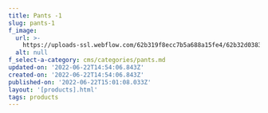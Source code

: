 ```yaml
---
title: Pants -1
slug: pants-1
f_image:
  url: >-
    https://uploads-ssl.webflow.com/62b319f8ecc7b5a688a15fe4/62b32d03837695baaa14ecda_Shot_03_026_R.jpg
  alt: null
f_select-a-category: cms/categories/pants.md
updated-on: '2022-06-22T14:54:06.843Z'
created-on: '2022-06-22T14:54:06.843Z'
published-on: '2022-06-22T15:01:08.033Z'
layout: '[products].html'
tags: products
---
```



